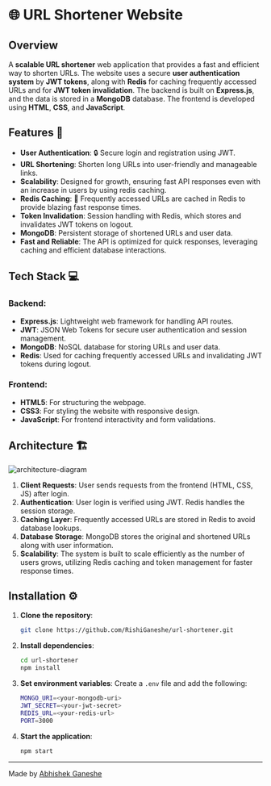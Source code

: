 # 🌐 URL Shortener Website

## Overview
A **scalable URL shortener** web application that provides a fast and efficient way to shorten URLs. The website uses a secure **user authentication system**  by **JWT tokens**, along with **Redis** for caching frequently accessed URLs and for **JWT token invalidation**. The backend is built on **Express.js**, and the data is stored in a **MongoDB** database. The frontend is developed using **HTML**, **CSS**, and **JavaScript**.

## Features 🚀

- **User Authentication**: 🔒 Secure login and registration using JWT.
- **URL Shortening**: Shorten long URLs into user-friendly and manageable links.
- **Scalability**: Designed for growth, ensuring fast API responses even with an increase in users  by using redis caching.
- **Redis Caching**: 🚀 Frequently accessed URLs are cached in Redis to provide blazing fast response times.
- **Token Invalidation**: Session handling with Redis, which stores and invalidates JWT tokens on logout.
- **MongoDB**: Persistent storage of shortened URLs and user data.
- **Fast and Reliable**: The API is optimized for quick responses, leveraging caching and efficient database interactions.

## Tech Stack 💻

### Backend:
- **Express.js**: Lightweight web framework for handling API routes.
- **JWT**: JSON Web Tokens for secure user authentication and session management.
- **MongoDB**: NoSQL database for storing URLs and user data.
- **Redis**: Used for caching frequently accessed URLs and invalidating JWT tokens during logout.

### Frontend:
- **HTML5**: For structuring the webpage.
- **CSS3**: For styling the website with responsive design.
- **JavaScript**: For frontend interactivity and form validations.

## Architecture 🏗️
![architecture-diagram](https://drive.google.com/uc?id=1Jfd6pfxXSxzyX0Tp88Rp8seh2xjJMp1C)
1. **Client Requests**: User sends requests from the frontend (HTML, CSS, JS) after login.
2. **Authentication**: User login is verified using JWT. Redis handles the session storage.
3. **Caching Layer**: Frequently accessed URLs are stored in Redis to avoid database lookups.
4. **Database Storage**: MongoDB stores the original and shortened URLs along with user information.
5. **Scalability**: The system is built to scale efficiently as the number of users grows, utilizing Redis caching and token management for faster response times.

## Installation ⚙️

1. **Clone the repository**:
    ```bash
    git clone https://github.com/RishiGaneshe/url-shortener.git
    ```
2. **Install dependencies**:
    ```bash
    cd url-shortener
    npm install
    ```
3. **Set environment variables**:
    Create a `.env` file and add the following:
    ```bash
    MONGO_URI=<your-mongodb-uri>
    JWT_SECRET=<your-jwt-secret>
    REDIS_URL=<your-redis-url>
    PORT=3000
    ```

4. **Start the application**:
    ```bash
    npm start
    ```

---

Made by [Abhishek Ganeshe](https://github.com/RishiGaneshe)

 
